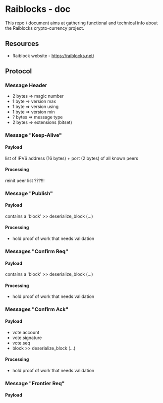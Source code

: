 # Raiblocks - doc


This repo / document aims at gathering functional and technical info about the Raiblocks crypto-currency project.


## Resources

* Raiblock website - https://raiblocks.net/


## Protocol

### Message Header

- 2 bytes => magic number
- 1 byte => version max
- 1 byte => version using
- 1 byte => version min
- ? bytes => message type
- 2 bytes => extensions (bitset)


### Message "Keep-Alive"

#### Payload

list of IPV6 address (16 bytes) + port (2 bytes) of all known peers

#### Processing

reinit peer list ???!!!


### Message "Publish"
#### Payload

contains a 'block' >> deserialize_block (...)

#### Processing

- hold proof of work that needs validation



### Messages "Confirm Req"
#### Payload

contains a 'block' >> deserialize_block (...)

#### Processing

- hold proof of work that needs validation


### Messages "Confirm Ack"
#### Payload

- vote.account
- vote.signature
- vote.seq
- block >> deserialize_block (...)

#### Processing

- hold proof of work that needs validation

### Message "Frontier Req"

#### Payload
